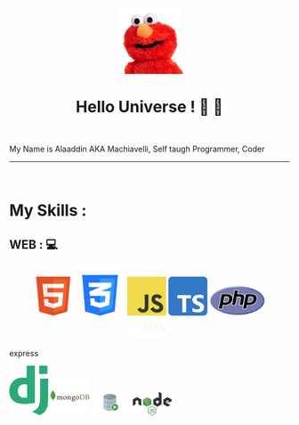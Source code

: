 <p align="center"><img src="https://github.com/onlymachiavelli/onlymachiavelli/blob/main/elmo.png" height="120"/></p>
<h1 align="center">Hello Universe ! 👋 👋</h1>
<br/>

  My Name is Alaaddin AKA Machiavelli, Self taugh Programmer, Coder
  


<hr/>
<br/>
<h1>My Skills : </h1>
<h2>WEB : 💻</h2>

<p align="center">
  <img src="https://github.com/onlymachiavelli/onlymachiavelli/blob/main/html.png" width="70" />
  <img src="https://github.com/onlymachiavelli/onlymachiavelli/blob/main/css.png" width="90" /> 
  <img src="https://github.com/onlymachiavelli/onlymachiavelli/blob/main/js.png" width="70" /> 
  <img src="https://github.com/onlymachiavelli/onlymachiavelli/blob/main/Typescript_logo_2020.svg.png" width="70" /> 
  <img src="https://github.com/onlymachiavelli/onlymachiavelli/blob/main/php.png" width="100" /> 
  <br/>
  <img src="https://github.com/onlymachiavelli/onlymachiavelli/blob/main/rbzthwxdke04gubpslj1.svg" width="70" /> 
  <p>express</p>
  <img src="https://github.com/onlymachiavelli/onlymachiavelli/blob/main/django-logo.png" width="70" /> 
  <img src="https://github.com/onlymachiavelli/onlymachiavelli/blob/main/mongodb-226029.png" width="70" /> 
  <img src="https://github.com/onlymachiavelli/onlymachiavelli/blob/main/sql.png" width="70" /> 
  <img src="https://github.com/onlymachiavelli/onlymachiavelli/blob/main/1280px-Node.js_logo.svg.png" width="70" /> 
</p>


<br/>
